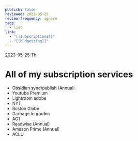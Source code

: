 ```yaml
---
publish: false
reviewed: 2023-05-25
review-frequency: ignore
tags:
  - list
link:
  - "[[subscriptions]]"
  - "[[budgetting]]"
---
```

2023-05-25-Th

# All of my subscription services
- Obsidian sync/publish (Annual)
- Youtube Premium
- Lightroom adobe
- NYT
- Boston Globe
- Garbage to garden
- AG1
- Readwise (Annual)
- Amazon Prime (Annual)
- ACLU